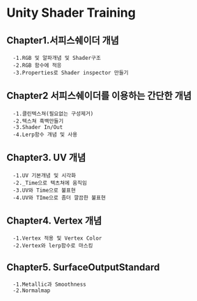# Unity Shader Training

## Chapter1.서피스쉐이더 개념
      -1.RGB 및 알파개념 및 Shader구조 
      -2.RGB 함수에 적응
      -3.Properties로 Shader inspector 만들기
## Chapter2 서피스쉐이더를 이용하는 간단한 개념
      -1.클린텍스쳐(필요없는 구성제거)
      -2.텍스쳐 흑백만들기
      -3.Shader In/Out
      -4.Lerp함수 개념 및 사용
## Chapter3. UV 개념
      -1.UV 기본개념 및 시각화
      -2._Time으로 텍츠쳐에 움직임
      -3.UV와 Time으로 불표현
      -4.UV와 TIme으로 좀더 깔끔한 불표현
## Chapter4. Vertex 개념
      -1.Vertex 적용 및 Vertex Color
      -2.Vertex와 lerp함수로 마스킹 
## Chapter5. SurfaceOutputStandard 
      -1.Metallic과 Smoothness
      -2.Normalmap
